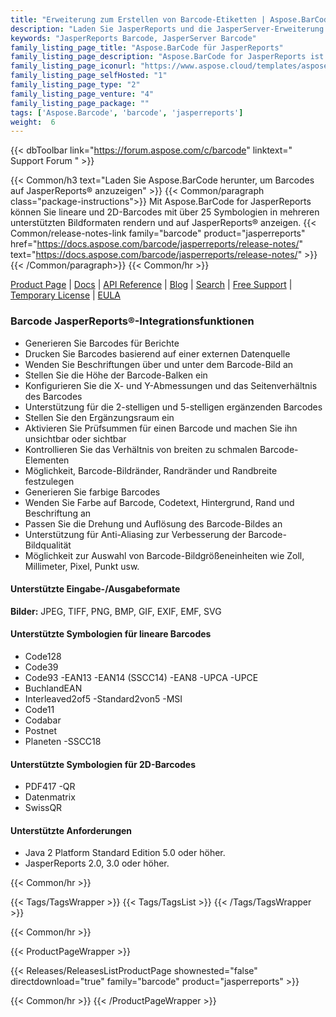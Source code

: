 ```yaml
---
title: "Erweiterung zum Erstellen von Barcode-Etiketten | Aspose.BarCode für JasperReports"
description: "Laden Sie JasperReports und die JasperServer-Erweiterung herunter, um Barcode-Etiketten in Ihren Anwendungen zu erstellen und anzuzeigen. Diese Barcode-Etiketten können in vielen gängigen Bildformaten gerendert werden."
keywords: "JasperReports Barcode, JasperServer Barcode"
family_listing_page_title: "Aspose.BarCode für JasperReports"
family_listing_page_description: "Aspose.BarCode for JasperReports ist eine flexible JasperReports- und JasperServer-Erweiterung zum Generieren und Anzeigen hochwertiger Barcode-Etiketten in Ihren Anwendungen. Diese Barcode-Etiketten können in vielen gängigen Bildformaten gerendert werden."
family_listing_page_iconurl: "https://www.aspose.cloud/templates/aspose/App_Themes/V3/images/barcode/272x272/aspose_barcode-for-jasperreports-min.png"
family_listing_page_selfHosted: "1"
family_listing_page_type: "2"
family_listing_page_venture: "4"
family_listing_page_package: ""
tags: ['Aspose.Barcode', 'barcode', 'jasperreports']
weight:  6
---
```


{{< dbToolbar link="https://forum.aspose.com/c/barcode" linktext=" Support Forum " >}}

{{< Common/h3 text="Laden Sie Aspose.BarCode herunter, um Barcodes auf JasperReports® anzuzeigen"  >}}
{{< Common/paragraph class="package-instructions">}}
Mit Aspose.BarCode for JasperReports können Sie lineare und 2D-Barcodes mit über 25 Symbologien in mehreren unterstützten Bildformaten rendern und auf JasperReports® anzeigen.
{{< Common/release-notes-link family="barcode" product="jasperreports" href="https://docs.aspose.com/barcode/jasperreports/release-notes/" text="https://docs.aspose.com/barcode/jasperreports/release-notes/"  >}}
{{< /Common/paragraph>}}
{{< Common/hr >}}

[Product Page](https://products.aspose.com/barcode/jasperreports/) | [Docs](https://docs.aspose.com/barcode/jasperreports/) | [API Reference](https://reference.aspose.com/barcode/) | [Blog](https://blog.aspose.com/category/barcode/) | [Search](https://search.aspose.com/) | [Free Support](https://forum.aspose.com/c/barcode) | [Temporary License](https://purchase.aspose.com/temporary-license) | [EULA](https://about.aspose.com/legal/eula/)

### Barcode JasperReports®-Integrationsfunktionen

- Generieren Sie Barcodes für Berichte
- Drucken Sie Barcodes basierend auf einer externen Datenquelle
- Wenden Sie Beschriftungen über und unter dem Barcode-Bild an
- Stellen Sie die Höhe der Barcode-Balken ein
- Konfigurieren Sie die X- und Y-Abmessungen und das Seitenverhältnis des Barcodes
- Unterstützung für die 2-stelligen und 5-stelligen ergänzenden Barcodes
- Stellen Sie den Ergänzungsraum ein
- Aktivieren Sie Prüfsummen für einen Barcode und machen Sie ihn unsichtbar oder sichtbar
- Kontrollieren Sie das Verhältnis von breiten zu schmalen Barcode-Elementen
- Möglichkeit, Barcode-Bildränder, Randränder und Randbreite festzulegen
- Generieren Sie farbige Barcodes
- Wenden Sie Farbe auf Barcode, Codetext, Hintergrund, Rand und Beschriftung an
- Passen Sie die Drehung und Auflösung des Barcode-Bildes an
- Unterstützung für Anti-Aliasing zur Verbesserung der Barcode-Bildqualität
- Möglichkeit zur Auswahl von Barcode-Bildgrößeneinheiten wie Zoll, Millimeter, Pixel, Punkt usw.

#### Unterstützte Eingabe-/Ausgabeformate

**Bilder:** JPEG, TIFF, PNG, BMP, GIF, EXIF, EMF, SVG

#### Unterstützte Symbologien für lineare Barcodes

- Code128
- Code39
- Code93
-EAN13
-EAN14 (SSCC14)
-EAN8
-UPCA
-UPCE
- BuchlandEAN
- Interleaved2of5
-Standard2von5
-MSI
- Code11
- Codabar
- Postnet
- Planeten
-SSCC18

#### Unterstützte Symbologien für 2D-Barcodes

- PDF417
-QR
- Datenmatrix
- SwissQR

#### Unterstützte Anforderungen

- Java 2 Platform Standard Edition 5.0 oder höher.
- JasperReports 2.0, 3.0 oder höher.

{{< Common/hr >}}

{{< Tags/TagsWrapper >}}
 {{< Tags/TagsList >}}
{{< /Tags/TagsWrapper >}}

{{< Common/hr >}}

{{< ProductPageWrapper >}}
<!-- ReleasesListProductPage-->
   {{< Releases/ReleasesListProductPage shownested="false"  directdownload="true" family="barcode" product="jasperreports" >}}
<!-- /ReleasesListProductPage-->
{{< Common/hr >}}
{{< /ProductPageWrapper >}}

